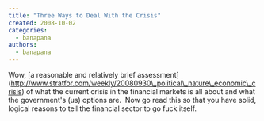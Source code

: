 ```yaml
---
title: "Three Ways to Deal With the Crisis"
created: 2008-10-02
categories: 
  - banapana
authors: 
  - banapana
---
```


Wow, \[a reasonable and relatively brief assessment\](http://www.stratfor.com/weekly/20080930\_political\_nature\_economic\_crisis) of what the current crisis in the financial markets is all about and what the government's (us) options are.  Now go read this so that you have solid, logical reasons to tell the financial sector to go fuck itself.

